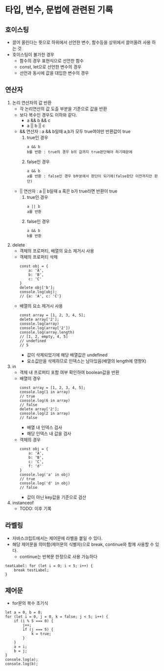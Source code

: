 # 타입, 변수, 문법에 관련된 기록

## 호이스팅
- 끌어 올린다는 뜻으로 하위에서 선언한 변수, 함수등을 상위에서 끌어올려 사용 하는 것
- 호이스팅이 불가한 경우
    - 함수의 경우 표현식으로 선언한 함수
    - const, let으로 선언한 변수의 경우
    - 선언과 동시에 값을 대입한 변수의 경우

## 연산자

1. 논리 연산자의 값 반환
    - 각 논리연산의 값 도출 부분을 기준으로 값을 반환
    - 보다 복수인 경우도 이하와 같다.
        - a && b && c
        - a || b || c
    - && 연산자 : a && b일때 a,b가 모두 true여야만 반환값이 true
        1. true인 경우
            ```
            a && b
            b를 반환 : true의 경우 b의 값까지 true판단해야 하기때문에
            ```
        2. false인 경우
            ```
            a && b
            a를 반환 : false인 경우 b부분에서 판단이 되기에(false판단 이전까지만 판단)
            ```
    - || 연산자 : a || b일때 a 혹은 b가 true라면 반환이 true
        1. true인 경우
            ```
            a || b
            a를 반환
            ```
        2. false인 경우
            ```
            a && b
            b를 반환
            ```
2. delete
    - 객체의 프로퍼티, 배열의 요소 제거시 사용
    - 객체의 프로퍼티 삭제
        ```
        const obj = {
            a: 'A',
            b: 'B',
            c: 'C'
        }
        delete obj['b'];
        console.log(obj);
        // {a: 'A', c: 'C'}
        ```
    - 배열의 요소 제거시 사용
        ```
        const array = [1, 2, 3, 4, 5];
        delete array['2'];
        console.log(array)
        console.log(array['2'])
        console.log(array.length)
        // [1, 2, empty, 4, 5]
        // undefined
        // 5
        ```
        - 값이 삭제되었기에 해당 배열값은 undefined
        - 요소값만을 삭제하므로 인덱스는 남아있음(배열의 length에 영향X)
3. in
    - 객체 내 프로퍼티 포함 여부 확인하여 boolean값을 반환
    - 배열의 경우
        ```
        const array = [1, 2, 3, 4, 5];
        console.log(1 in array)
        // true
        console.log(6 in array)
        // false
        delete array['2'];
        console.log(2 in array)
        // false
        ```
        - 배열 내 인덱스 검사
        - 해당 인덱스 내 값을 검사
    - 객체의 경우
        ```
        const obj = {
            a: 'A',
            b: 'B',
            c: 'C',
            f: 'd'
        }
        console.log('a' in obj)
        // true
        console.log('d' in obj)
        // false
        ```
        - 값이 아닌 key값을 기준으로 검산
4. instanceof
    - TODO: 이후 기록

## 라벨링
- 자바스크립트에서는 제어문에 라벨을 붙일 수 있다.
- 해당 제어문을 의미함(제어문의 식별자)으로 break, continue와 함께 사용할 수 있다.
    - continue는 반복문 한정으로 사용 가능하다
```
teatLabel: for (let i = 0; i < 5; i++) {
    break testLabel;
}
```

## 제어문
- for문의 복수 초기식
```
let a = 0, b = 0;
for (let i = 0, j = 0, k = false; j < 5; i++) {
    if (i % 5 === 0) {
        j++;
        if (j === 5) {
            k = true;
        }
    }
    a = i;
    b = j;
}
console.log(a);
console.log(b);
```
